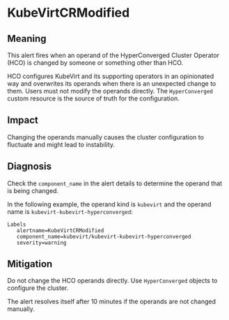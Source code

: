 # KubeVirtCRModified
<!-- Edited by apinnick, Nov. 2022-->

## Meaning

This alert fires when an operand of the HyperConverged Cluster Operator (HCO) is
changed by someone or something other than HCO.

HCO configures KubeVirt and its supporting operators in an opinionated way and
overwrites its operands when there is an unexpected change to them. Users must
not modify the operands directly. The `HyperConverged` custom resource is the
source of truth for the configuration.

## Impact

Changing the operands manually causes the cluster configuration to fluctuate and
might lead to instability.

## Diagnosis

Check the `component_name` in the alert details to determine the operand that is
being changed.

In the following example, the operand kind is `kubevirt` and the operand name is
`kubevirt-kubevirt-hyperconverged`:

```text
Labels
   alertname=KubeVirtCRModified
   component_name=kubevirt/kubevirt-kubevirt-hyperconverged
   severity=warning
```

## Mitigation

Do not change the HCO operands directly. Use `HyperConverged` objects to
configure the cluster.

The alert resolves itself after 10 minutes if the operands are not changed
manually.
